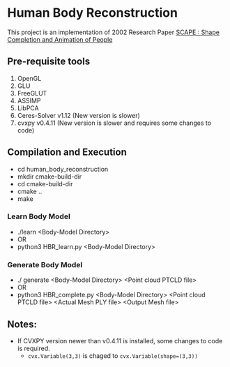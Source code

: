 # Human Body Reconstruction
This project is an implementation of 2002 Research Paper [SCAPE : Shape Completion and Animation of People](http://ai.stanford.edu/~drago/Projects/scape/scape.html)


## Pre-requisite tools
1. OpenGL
2. GLU
3. FreeGLUT
4. ASSIMP
5. LibPCA
6. Ceres-Solver v1.12 (New version is slower)
7. cvxpy v0.4.11 (New version is slower and requires some changes to code)


## Compilation and Execution
* cd human_body_reconstruction
* mkdir cmake-build-dir
* cd cmake-build-dir
* cmake ..
* make

### Learn Body Model
* ./learn \<Body-Model Directory\>
* OR
* python3 HBR_learn.py <Body-Model Directory\>

### Generate Body Model
* ./ generate \<Body-Model Directory\> \<Point cloud PTCLD file\>
* OR
* python3 HBR_complete.py \<Body-Model Directory\> \<Point cloud PTCLD file\> \<Actual Mesh PLY file\> \<Output Mesh file\>



## Notes:
* If CVXPY version newer than v0.4.11 is installed, some changes to code is required.
    * `cvx.Variable(3,3)` is chaged to `cvx.Variable(shape=(3,3))`

